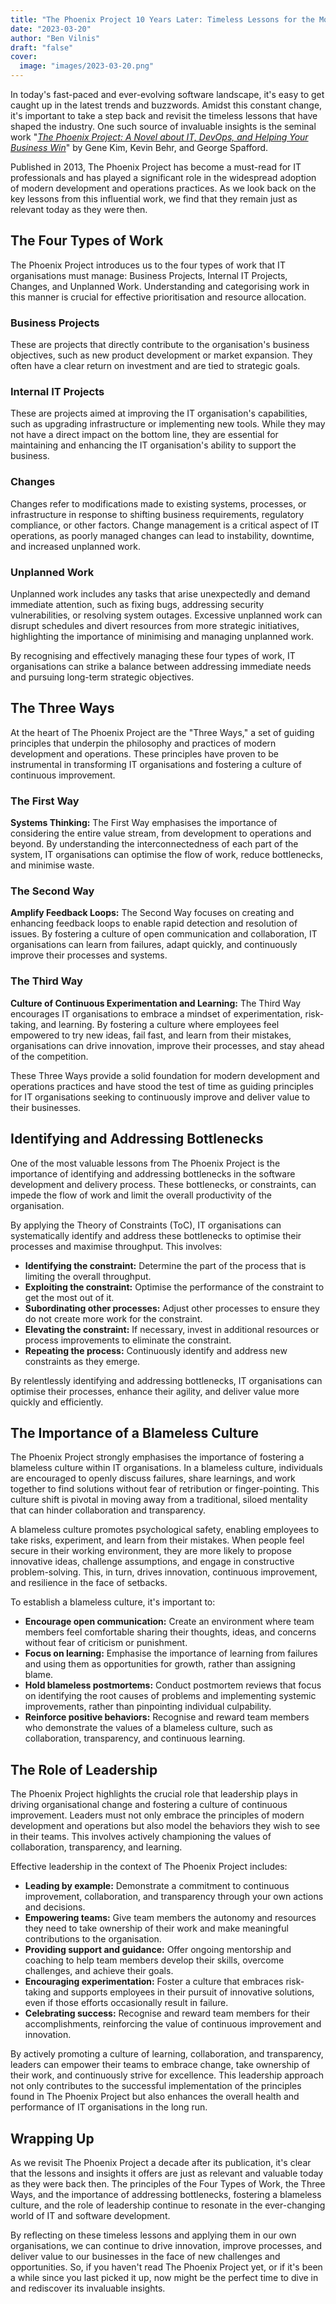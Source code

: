 ```yaml
---
title: "The Phoenix Project 10 Years Later: Timeless Lessons for the Modern Software Landscape"
date: "2023-03-20"
author: "Ben Vilnis"
draft: "false"
cover:
  image: "images/2023-03-20.png"
---
```


In today's fast-paced and ever-evolving software landscape, it's easy to get caught up in the latest trends and buzzwords. Amidst this constant change, it's important to take a step back and revisit the timeless lessons that have shaped the industry. One such source of invaluable insights is the seminal work "[_*The Phoenix Project: A Novel about IT, DevOps, and Helping Your Business Win*_](https://www.goodreads.com/book/show/17255186-the-phoenix-project)" by Gene Kim, Kevin Behr, and George Spafford.

Published in 2013, The Phoenix Project has become a must-read for IT professionals and has played a significant role in the widespread adoption of modern development and operations practices. As we look back on the key lessons from this influential work, we find that they remain just as relevant today as they were then.

## **The Four Types of Work**
The Phoenix Project introduces us to the four types of work that IT organisations must manage: Business Projects, Internal IT Projects, Changes, and Unplanned Work. Understanding and categorising work in this manner is crucial for effective prioritisation and resource allocation.

### **Business Projects**
These are projects that directly contribute to the organisation's business objectives, such as new product development or market expansion. They often have a clear return on investment and are tied to strategic goals.

### **Internal IT Projects**
These are projects aimed at improving the IT organisation's capabilities, such as upgrading infrastructure or implementing new tools. While they may not have a direct impact on the bottom line, they are essential for maintaining and enhancing the IT organisation's ability to support the business.

### **Changes**
Changes refer to modifications made to existing systems, processes, or infrastructure in response to shifting business requirements, regulatory compliance, or other factors. Change management is a critical aspect of IT operations, as poorly managed changes can lead to instability, downtime, and increased unplanned work.

### **Unplanned Work**
Unplanned work includes any tasks that arise unexpectedly and demand immediate attention, such as fixing bugs, addressing security vulnerabilities, or resolving system outages. Excessive unplanned work can disrupt schedules and divert resources from more strategic initiatives, highlighting the importance of minimising and managing unplanned work.

By recognising and effectively managing these four types of work, IT organisations can strike a balance between addressing immediate needs and pursuing long-term strategic objectives.

## **The Three Ways**
At the heart of The Phoenix Project are the "Three Ways," a set of guiding principles that underpin the philosophy and practices of modern development and operations. These principles have proven to be instrumental in transforming IT organisations and fostering a culture of continuous improvement.

### **The First Way**
**Systems Thinking:** The First Way emphasises the importance of considering the entire value stream, from development to operations and beyond. By understanding the interconnectedness of each part of the system, IT organisations can optimise the flow of work, reduce bottlenecks, and minimise waste.

### **The Second Way**
**Amplify Feedback Loops:** The Second Way focuses on creating and enhancing feedback loops to enable rapid detection and resolution of issues. By fostering a culture of open communication and collaboration, IT organisations can learn from failures, adapt quickly, and continuously improve their processes and systems.

### **The Third Way**
**Culture of Continuous Experimentation and Learning:** The Third Way encourages IT organisations to embrace a mindset of experimentation, risk-taking, and learning. By fostering a culture where employees feel empowered to try new ideas, fail fast, and learn from their mistakes, organisations can drive innovation, improve their processes, and stay ahead of the competition.

These Three Ways provide a solid foundation for modern development and operations practices and have stood the test of time as guiding principles for IT organisations seeking to continuously improve and deliver value to their businesses.

## **Identifying and Addressing Bottlenecks**
One of the most valuable lessons from The Phoenix Project is the importance of identifying and addressing bottlenecks in the software development and delivery process. These bottlenecks, or constraints, can impede the flow of work and limit the overall productivity of the organisation.

By applying the Theory of Constraints (ToC), IT organisations can systematically identify and address these bottlenecks to optimise their processes and maximise throughput. This involves:

* **Identifying the constraint:** Determine the part of the process that is limiting the overall throughput.
* **Exploiting the constraint:** Optimise the performance of the constraint to get the most out of it.
* **Subordinating other processes:** Adjust other processes to ensure they do not create more work for the constraint.
* **Elevating the constraint:** If necessary, invest in additional resources or process improvements to eliminate the constraint.
* **Repeating the process:** Continuously identify and address new constraints as they emerge.

By relentlessly identifying and addressing bottlenecks, IT organisations can optimise their processes, enhance their agility, and deliver value more quickly and efficiently.

## **The Importance of a Blameless Culture**
The Phoenix Project strongly emphasises the importance of fostering a blameless culture within IT organisations. In a blameless culture, individuals are encouraged to openly discuss failures, share learnings, and work together to find solutions without fear of retribution or finger-pointing. This culture shift is pivotal in moving away from a traditional, siloed mentality that can hinder collaboration and transparency.

A blameless culture promotes psychological safety, enabling employees to take risks, experiment, and learn from their mistakes. When people feel secure in their working environment, they are more likely to propose innovative ideas, challenge assumptions, and engage in constructive problem-solving. This, in turn, drives innovation, continuous improvement, and resilience in the face of setbacks.

To establish a blameless culture, it's important to:

* **Encourage open communication:** Create an environment where team members feel comfortable sharing their thoughts, ideas, and concerns without fear of criticism or punishment.
* **Focus on learning:** Emphasise the importance of learning from failures and using them as opportunities for growth, rather than assigning blame.
* **Hold blameless postmortems:** Conduct postmortem reviews that focus on identifying the root causes of problems and implementing systemic improvements, rather than pinpointing individual culpability.
* **Reinforce positive behaviors:** Recognise and reward team members who demonstrate the values of a blameless culture, such as collaboration, transparency, and continuous learning.

## **The Role of Leadership**
The Phoenix Project highlights the crucial role that leadership plays in driving organisational change and fostering a culture of continuous improvement. Leaders must not only embrace the principles of modern development and operations but also model the behaviors they wish to see in their teams. This involves actively championing the values of collaboration, transparency, and learning.

Effective leadership in the context of The Phoenix Project includes:

* **Leading by example:** Demonstrate a commitment to continuous improvement, collaboration, and transparency through your own actions and decisions.
* **Empowering teams:** Give team members the autonomy and resources they need to take ownership of their work and make meaningful contributions to the organisation.
* **Providing support and guidance:** Offer ongoing mentorship and coaching to help team members develop their skills, overcome challenges, and achieve their goals.
* **Encouraging experimentation:** Foster a culture that embraces risk-taking and supports employees in their pursuit of innovative solutions, even if those efforts occasionally result in failure.
* **Celebrating success:** Recognise and reward team members for their accomplishments, reinforcing the value of continuous improvement and innovation.

By actively promoting a culture of learning, collaboration, and transparency, leaders can empower their teams to embrace change, take ownership of their work, and continuously strive for excellence. This leadership approach not only contributes to the successful implementation of the principles found in The Phoenix Project but also enhances the overall health and performance of IT organisations in the long run.

## **Wrapping Up**

As we revisit The Phoenix Project a decade after its publication, it's clear that the lessons and insights it offers are just as relevant and valuable today as they were back then. The principles of the Four Types of Work, the Three Ways, and the importance of addressing bottlenecks, fostering a blameless culture, and the role of leadership continue to resonate in the ever-changing world of IT and software development.

By reflecting on these timeless lessons and applying them in our own organisations, we can continue to drive innovation, improve processes, and deliver value to our businesses in the face of new challenges and opportunities. So, if you haven't read The Phoenix Project yet, or if it's been a while since you last picked it up, now might be the perfect time to dive in and rediscover its invaluable insights.
